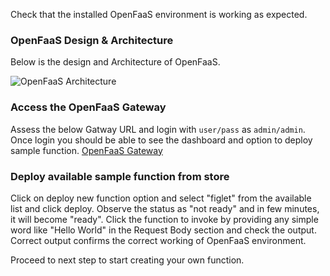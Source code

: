 Check that the installed OpenFaaS environment is working as expected.

### OpenFaaS Design & Architecture
Below is the design and Architecture of OpenFaaS.

![OpenFaaS Architecture](https://docs.openfaas.com/images/of-conceptual-operator.png)

### Access the OpenFaaS Gateway
Assess the below Gatway URL and login with `user/pass` as `admin/admin`. Once login you should be
able to see the dashboard and option to deploy sample function.
[OpenFaaS Gateway]([OPENFAAS_URL])

### Deploy available sample function from store 
Click on deploy new function option and select "figlet" from the available list and click deploy.
Observe the status as "not ready" and in few minutes, it will become "ready". Click the function
to invoke by providing any simple word like "Hello World" in the Request Body section and check 
the output.
Correct output confirms the correct working of OpenFaaS environment.

Proceed to next step to start creating your own function.